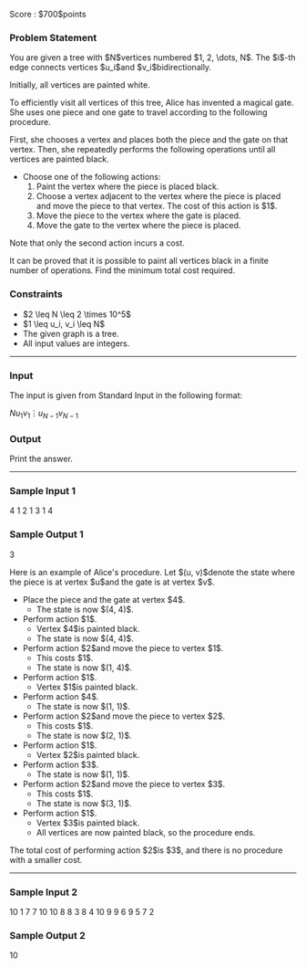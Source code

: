 
<div>

<span>

<span>

<p>
Score : $700$points
</p>

<div>

<section>

### **Problem Statement**

<p>
You are given a tree with $N$vertices numbered $1, 2, \dots, N$. The $i$-th edge connects vertices $u_i$and $v_i$bidirectionally.
</p>

<p>
Initially, all vertices are painted white.
</p>

<p>
To efficiently visit all vertices of this tree, Alice has invented a magical gate. She uses one piece and one gate to travel according to the following procedure.
</p>

<p>
First, she chooses a vertex and places both the piece and the gate on that vertex. Then, she repeatedly performs the following operations until all vertices are painted black.
</p>

<ul>

<li>
Choose one of the following actions:
<ol>

<li>
Paint the vertex where the piece is placed black.
</li>

<li>
Choose a vertex adjacent to the vertex where the piece is placed and move the piece to that vertex. The cost of this action is $1$.
</li>

<li>
Move the piece to the vertex where the gate is placed.
</li>

<li>
Move the gate to the vertex where the piece is placed.
</li>

</ol>

</li>

</ul>

<p>
Note that only the second action incurs a cost.
</p>

<p>
It can be proved that it is possible to paint all vertices black in a finite number of operations. Find the minimum total cost required.
</p>

</section>

</div>

<div>

<section>

### **Constraints**

<ul>

<li>
$2 \leq N \leq 2 \times 10^5$
</li>

<li>
$1 \leq u_i, v_i \leq N$
</li>

<li>
The given graph is a tree.
</li>

<li>
All input values are integers.
</li>

</ul>

</section>

</div>

---

<div>

<div>

<section>

### **Input**

<p>
The input is given from Standard Input in the following format:
</p>

<div>

$N$$u_1$$v_1$$\vdots$$u_{N-1}$$v_{N-1}$
</div>

</section>

</div>

<div>

<section>

### **Output**

<p>
Print the answer.
</p>

</section>

</div>

</div>

---

<div>

<section>

### **Sample Input 1**

<div>

4
1 2
1 3
1 4

</div>

</section>

</div>

<div>

<section>

### **Sample Output 1**

<div>

3

</div>

<p>
Here is an example of Alice's procedure. Let $(u, v)$denote the state where the piece is at vertex $u$and the gate is at vertex $v$.
</p>

<ul>

<li>
Place the piece and the gate at vertex $4$.
<ul>

<li>
The state is now $(4, 4)$.
</li>

</ul>

</li>

<li>
Perform action $1$.
<ul>

<li>
Vertex $4$is painted black.
</li>

<li>
The state is now $(4, 4)$.
</li>

</ul>

</li>

<li>
Perform action $2$and move the piece to vertex $1$.
<ul>

<li>
This costs $1$.
</li>

<li>
The state is now $(1, 4)$.
</li>

</ul>

</li>

<li>
Perform action $1$.
<ul>

<li>
Vertex $1$is painted black.
</li>

</ul>

</li>

<li>
Perform action $4$.
<ul>

<li>
The state is now $(1, 1)$.
</li>

</ul>

</li>

<li>
Perform action $2$and move the piece to vertex $2$.
<ul>

<li>
This costs $1$.
</li>

<li>
The state is now $(2, 1)$.
</li>

</ul>

</li>

<li>
Perform action $1$.
<ul>

<li>
Vertex $2$is painted black.
</li>

</ul>

</li>

<li>
Perform action $3$.
<ul>

<li>
The state is now $(1, 1)$.
</li>

</ul>

</li>

<li>
Perform action $2$and move the piece to vertex $3$.
<ul>

<li>
This costs $1$.
</li>

<li>
The state is now $(3, 1)$.
</li>

</ul>

</li>

<li>
Perform action $1$.
<ul>

<li>
Vertex $3$is painted black.
</li>

<li>
All vertices are now painted black, so the procedure ends.
</li>

</ul>

</li>

</ul>

<p>
The total cost of performing action $2$is $3$, and there is no procedure with a smaller cost.
</p>

</section>

</div>

---

<div>

<section>

### **Sample Input 2**

<div>

10
1 7
7 10
10 8
8 3
8 4
10 9
9 6
9 5
7 2

</div>

</section>

</div>

<div>

<section>

### **Sample Output 2**

<div>

10

</div>

</section>

</div>

</span>

</span>

</div>
